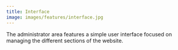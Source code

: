 ```yaml
---
title: Interface
image: images/features/interface.jpg
---
```


The administrator area features a simple user interface focused on managing the different sections of the website.